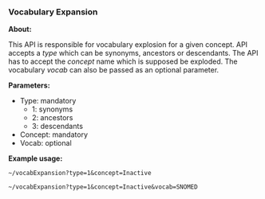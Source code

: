 ### Vocabulary Expansion

**About:** 

This API is responsible for vocabulary explosion for a given concept. API accepts a _type_ which can be synonyms, ancestors or descendants. The API has to accept the _concept_ name which is supposed be exploded. The vocabulary _vocab_ can also be passed as an optional parameter.

**Parameters:**

- Type: mandatory
  - 1: synonyms
  - 2: ancestors
  - 3: descendants
- Concept: mandatory
- Vocab: optional

**Example usage:**

```
~/vocabExpansion?type=1&concept=Inactive

~/vocabExpansion?type=1&concept=Inactive&vocab=SNOMED
```